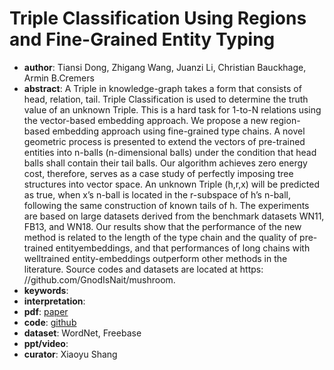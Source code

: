 # Triple Classification Using Regions and Fine-Grained Entity Typing  
- **author**: Tiansi Dong, Zhigang Wang, Juanzi Li, Christian Bauckhage, Armin B.Cremers    
- **abstract**: A Triple in knowledge-graph takes a form that consists of head, relation, tail. Triple Classification is used to determine the truth value of an unknown Triple. This is a hard task for 1-to-N relations using the vector-based embedding approach. We propose a new region-based embedding approach using fine-grained type chains. A novel geometric process is presented to extend the vectors of pre-trained entities into n-balls (n-dimensional balls) under the condition that head balls shall contain their tail balls. Our algorithm achieves zero energy cost, therefore, serves as a case study of perfectly imposing tree structures into vector space. An unknown Triple (h,r,x) will be predicted as true, when x’s n-ball is located in the r-subspace of h’s n-ball, following the same construction of known tails of h. The experiments are based on large datasets derived from the benchmark datasets WN11, FB13, and WN18. Our results show that the performance of the new method is related to the length of the type chain and the quality of pre-trained entityembeddings, and that performances of long chains with welltrained entity-embeddings outperform other methods in the literature. Source codes and datasets are located at https: //github.com/GnodIsNait/mushroom.  
- **keywords**: 
- **interpretation**:
- **pdf**: [paper](https://aaai.org/ojs/index.php/AAAI/article/view/3771)
- **code**: [github](https://github.com/GnodIsNait/mushroom)
- **dataset**: WordNet, Freebase 
- **ppt/video**:
- **curator**: Xiaoyu Shang 
